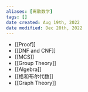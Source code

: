 ```yaml
---
aliases: [离散数学]
tags: [] 
date created: Aug 19th, 2022
date modified: Dec 28th, 2022
---
```

- [[Proof]]  
- [[DNF and CNF]]  
- [[MCS]]  
- [[Group Theory]]
- [[Algebra]]
- [[格和布尔代数]]
- [[Graph Theory]]
